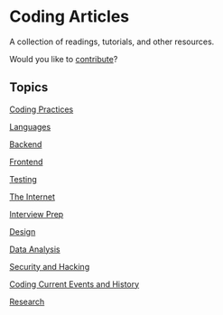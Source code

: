 # Coding Articles

A collection of readings, tutorials, and other resources.

Would you like to [contribute](./CONTRIBUTING.md)?

## Topics

[Coding Practices](./sections/coding-practices.md)

[Languages](./sections/languages)

[Backend](./sections/backend)

[Frontend](./sections/frontend.md)

[Testing](./sections/testing.md)

[The Internet](./sections/the-internet.md)

[Interview Prep](./sections/interview-prep.md)

[Design](./sections/design.md)

[Data Analysis](./sections/data-analysis.md)

[Security and Hacking](./sections/security-and-hacking.md)

[Coding Current Events and History](./sections/coding-history.md)

[Research](./sections/research.md)


